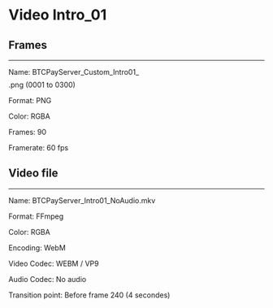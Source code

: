 # Video Intro_01

## Frames
____

Name: BTCPayServer_Custom_Intro01_$$$$.png (0001 to 0300)

Format: PNG

Color: RGBA

Frames: 90

Framerate: 60 fps









## Video file
____

Name: BTCPayServer_Intro01_NoAudio.mkv

Format: FFmpeg

Color: RGBA

Encoding: WebM

Video Codec: WEBM / VP9

Audio Codec: No audio

Transition point: Before frame 240 (4 secondes)





